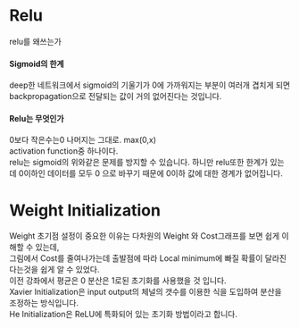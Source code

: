 # Relu
relu를 왜쓰는가

#### Sigmoid의 한계
deep한 네트워크에서 sigmoid의 기울기가 0에 가까워지는 부분이 여러개 겹치게 되면 backpropagation으로 전달되는 값이 거의 없어진다는 것입니다.

#### Relu는 무엇인가
0보다 작은수는0 나머지는 그대로. max(0,x)  
activation function중 하나이다.  
relu는 sigmoid의 위와같은 문제를 방지할 수 있습니다. 하니만 relu또한 한계가 있는데 0이하인 데이터를 모두 0 으로 바꾸기 때문에 0이하 값에 대한 경계가 없어집니다.

# Weight Initialization
Weight 초기점 설정이 중요한 이유는 다차원의 Weight 와 Cost그래프를 보면 쉽게 이해할 수 있는데,  
그림에서 Cost를 줄여나가는데 출발점에 따라 Local minimum에 빠질 확률이 달라진다는것을 쉽게 알 수 있었다.  
이전 강좌에서 평균은 0 분산은 1로된 초기화를 사용했을 것 입니다.  
Xavier Initialization은 input output의 체널의 갯수를 이용한 식을 도입하여 분산을 조정하는 방식입니다.  
He Initialization은 ReLU에 특화되어 있는 초기화 방법이라고 합니다.  

